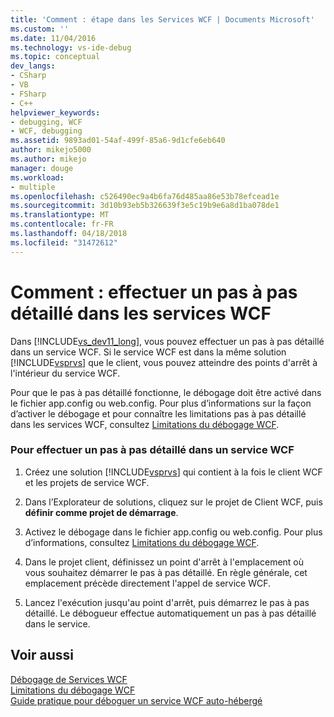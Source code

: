 ```yaml
---
title: 'Comment : étape dans les Services WCF | Documents Microsoft'
ms.custom: ''
ms.date: 11/04/2016
ms.technology: vs-ide-debug
ms.topic: conceptual
dev_langs:
- CSharp
- VB
- FSharp
- C++
helpviewer_keywords:
- debugging, WCF
- WCF, debugging
ms.assetid: 9893ad01-54af-499f-85a6-9d1cfe6eb640
author: mikejo5000
ms.author: mikejo
manager: douge
ms.workload:
- multiple
ms.openlocfilehash: c526490ec9a4b6fa76d485aa86e53b78efcead1e
ms.sourcegitcommit: 3d10b93eb5b326639f3e5c19b9e6a8d1ba078de1
ms.translationtype: MT
ms.contentlocale: fr-FR
ms.lasthandoff: 04/18/2018
ms.locfileid: "31472612"
---
```

# <a name="how-to-step-into-wcf-services"></a>Comment : effectuer un pas à pas détaillé dans les services WCF
Dans [!INCLUDE[vs_dev11_long](../data-tools/includes/vs_dev11_long_md.md)], vous pouvez effectuer un pas à pas détaillé dans un service WCF. Si le service WCF est dans la même solution [!INCLUDE[vsprvs](../code-quality/includes/vsprvs_md.md)] que le client, vous pouvez atteindre des points d'arrêt à l'intérieur du service WCF.  
  
 Pour que le pas à pas détaillé fonctionne, le débogage doit être activé dans le fichier app.config ou web.config. Pour plus d’informations sur la façon d’activer le débogage et pour connaître les limitations pas à pas détaillé dans les services WCF, consultez [Limitations du débogage WCF](../debugger/limitations-on-wcf-debugging.md).  
  
### <a name="to-step-into-a-wcf-service"></a>Pour effectuer un pas à pas détaillé dans un service WCF  
  
1.  Créez une solution [!INCLUDE[vsprvs](../code-quality/includes/vsprvs_md.md)] qui contient à la fois le client WCF et les projets de service WCF.  
  
2.  Dans l’Explorateur de solutions, cliquez sur le projet de Client WCF, puis **définir comme projet de démarrage**.  
  
3.  Activez le débogage dans le fichier app.config ou web.config. Pour plus d’informations, consultez [Limitations du débogage WCF](../debugger/limitations-on-wcf-debugging.md).  
  
4.  Dans le projet client, définissez un point d'arrêt à l'emplacement où vous souhaitez démarrer le pas à pas détaillé. En règle générale, cet emplacement précède directement l'appel de service WCF.  
  
5.  Lancez l'exécution jusqu'au point d'arrêt, puis démarrez le pas à pas détaillé. Le débogueur effectue automatiquement un pas à pas détaillé dans le service.  
  
## <a name="see-also"></a>Voir aussi  
 [Débogage de Services WCF](../debugger/debugging-wcf-services.md)   
 [Limitations du débogage WCF](../debugger/limitations-on-wcf-debugging.md)   
 [Guide pratique pour déboguer un service WCF auto-hébergé](../debugger/how-to-debug-a-self-hosted-wcf-service.md)